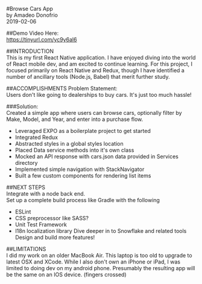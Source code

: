 #Browse Cars App  
by Amadeo Donofrio  
2019-02-06  
  
##Demo Video Here:  
https://tinyurl.com/yc9y6al6  
  
  
##INTRODUCTION  
This is my first React Native application.  I have enjoyed diving into the world of React mobile dev, and am excited to continue learning.  For this project, I focused primarily on React Native and Redux, though I have identified a number of ancillary tools (Node.js, Babel) that merit further study.  
  
  
##ACCOMPLISHMENTS
Problem Statement:  
Users don't like going to dealerships to buy cars.  It's just too much hassle!  

###Solution:  
Created a simple app where users can browse cars, optionally filter by Make, Model, and Year, and enter into a purchase flow.    
  
- Leveraged EXPO as a boilerplate project to get started
- Integrated Redux
- Abstracted styles in a global styles location
- Placed Data service methods into it's own class
- Mocked an API response with cars.json data provided in Services directory
- Implemented simple navigation with StackNavigator
- Built a few custom components for rendering list items  
  
  
##NEXT STEPS  
Integrate with a node back end.  
Set up a complete build process like Gradle with the following  
- ESLint
- CSS preprocessor like SASS?
- Unit Test Framework 
- I18n localization library
Dive deeper in to Snowflake and related tools
Design and build more features!


##LIMITATIONS  
I did my work on an older MacBook Air.  This laptop is too old to upgrade to latest OSX and XCode.  While I also don't own an iPhone or iPad, I was limited to doing dev on my android phone.  Presumably the resulting app will be the same on an IOS device. (fingers crossed)

